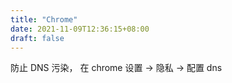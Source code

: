 ```yaml
---
title: "Chrome"
date: 2021-11-09T12:36:15+08:00
draft: false
---
```


防止 DNS 污染， 在 chrome 设置 -> 隐私 -> 配置 dns
